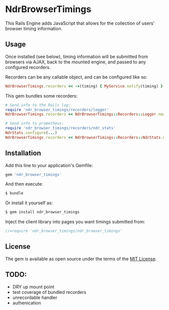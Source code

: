 # NdrBrowserTimings
This Rails Engine adds JavaScript that allows for the collection of users' browser timing information.

## Usage
Once installed (see below), timing information will be submitted from browsers
via AJAX, back to the mounted engine, and passed to any configured recorders.

Recorders can be any callable object, and can be configured like so:

```ruby
NdrBrowserTimings.recorders << ->(timing) { MyService.notify(timing) }
```

This gem bundles some recorders:

```ruby
# Send info to the Rails log:
require 'ndr_browser_timings/recorders/logger'
NdrBrowserTimings.recorders << NdrBrowserTimings::Recorders::Logger.new

# Send info to prometheus:
require 'ndr_browser_timings/recorders/ndr_stats'
NdrStats.configure(...)
NdrBrowserTimings.recorders << NdrBrowserTimings::Recorders::NdrStats.new
```

## Installation
Add this line to your application's Gemfile:

```ruby
gem 'ndr_browser_timings'
```

And then execute:
```bash
$ bundle
```

Or install it yourself as:
```bash
$ gem install ndr_browser_timings
```

Inject the client library into pages you want timings submitted from:

```javascript
//=require 'ndr_browser_timings/ndr_browser_timings'
```

## License
The gem is available as open source under the terms of the [MIT License](https://opensource.org/licenses/MIT).

## TODO:
* DRY up mount point
* test coverage of bundled recorders
* unrecordable handler
* authenication
